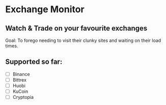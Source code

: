 # Exchange Monitor
## Watch & Trade on your favourite exchanges

Goal:
To forego needing to visit their clunky sites and waiting on their load times. 

## Supported so far:
- [ ] Binance
- [ ] Bittrex
- [ ] Huobi
- [ ] KuCoin
- [ ] Cryptopia
